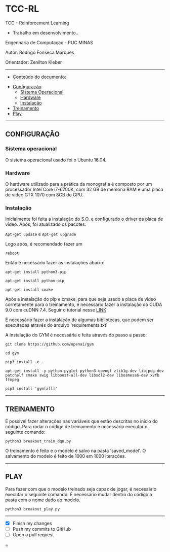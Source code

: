 # TCC-RL

TCC - Reinforcement Learning

 - Trabalho em desenvolvimento..

Engenharia de Computaçao - PUC MINAS

Autor: Rodrigo Fonseca Marques

Orientador: Zenilton Kleber

-----

* Conteúdo do documento:

- [Configuração](#configuração)
    - [Sistema Operacional](#sistema-operacional)
    - [Hardware](#hardware)
    - [Instalação](#instalação)   
- [Treinamento](#treinamento)
- [Play](#play)


-----
## CONFIGURAÇÃO


### Sistema operacional
O sistema operacional usado foi o Ubuntu 16.04. 

### Hardware
O hardware utilizado para a prática da monografia é composto por um processador
Intel Core i7-6700K, com 32 GB de memória RAM e uma placa de vídeo GTX 1070 com
8GB de GPU.

### Instalação

Inicialmente foi feita a instalação do S.O. e configurado o driver da placa de vídeo.
Após, foi atualizado os pacotes:

`Apt-get update` e `Apt-get upgrade`

Logo após, é recomendado fazer um 

`reboot`

Então é necessário fazer as instalações abaixo:

`apt-get install python3-pip`

`apt-get install python-pip`

`apt-get install cmake`

Após a instalação do pip e cmake, para que seja usado a placa de vídeo corretamente para o treinamento, é necessário fazer a instalação do CUDA 9.0 com cuDNN 7.4. Seguir o tutorial nesse [LINK](https://medium.com/@zhanwenchen/install-cuda-and-cudnn-for-tensorflow-gpu-on-ubuntu-79306e4ac04e)

É necessário fazer a instalação de algumas bibliotecas, que podem ser executadas através do arquivo 'requirements.txt'

A instalação do GYM é necessária e feita através do passo a passo:
```
git clone https://github.com/openai/gym

cd gym 

pip3 install -e .

apt-get install -y python-pyglet python3-opengl zlib1g-dev libjpeg-dev patchelf cmake swig libboost-all-dev libsdl2-dev libosmesa6-dev xvfb ffmpeg

pip3 install 'gym[all]'
```
-----
## TREINAMENTO

É possivel fazer alterações nas variáveis que estão descritas no início do código.
Para rodar o código de treinamento é necessário executar o seguinte comando:

`python3 breakout_train_dqn.py`

O treinamento é feito e o modelo é salvo na pasta 'saved_model'. O salvamento do modelo é feito de 1000 em 1000 iterações.

-----
## PLAY

Para fazer com que o modelo treinado seja capaz de jogar, é necessário executar o seguinte comando:
É necessário mudar dentro do código a pasta com o nome dado ao modelo.

`python3 breakout_play.py`

-----



- [x] Finish my changes
- [ ] Push my commits to GitHub
- [ ] Open a pull request

:star:
